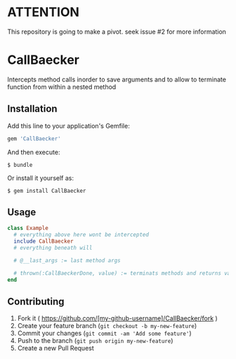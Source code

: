 # ATTENTION
This repository is going to make a pivot. seek issue #2 for more information

# CallBaecker

Intercepts method calls inorder to save arguments and to allow to terminate function from within a nested method

## Installation

Add this line to your application's Gemfile:

```ruby
gem 'CallBaecker'
```

And then execute:

    $ bundle

Or install it yourself as:

    $ gem install CallBaecker

## Usage

```ruby
class Example
  # everything above here wont be intercepted
  include CallBaecker
  # everything beneath will

  # @__last_args := last method args

  # thrown(:CallBaeckerDone, value) := terminats methods and returns value
end
```

## Contributing

1. Fork it ( https://github.com/[my-github-username]/CallBaecker/fork )
2. Create your feature branch (`git checkout -b my-new-feature`)
3. Commit your changes (`git commit -am 'Add some feature'`)
4. Push to the branch (`git push origin my-new-feature`)
5. Create a new Pull Request

